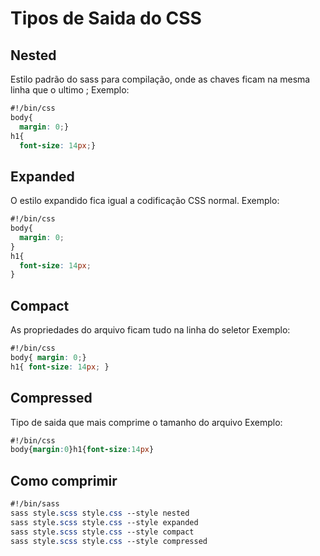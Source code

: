 # Tipos de Saida do CSS

## Nested

Estilo padrão do sass para compilação, onde as chaves ficam na mesma linha que o ultimo ;
Exemplo:

```css
#!/bin/css
body{
  margin: 0;}
h1{
  font-size: 14px;}
```

## Expanded

O estilo expandido fica igual a codificação CSS normal.
Exemplo:

```css
#!/bin/css
body{
  margin: 0;
}
h1{
  font-size: 14px;
}
```

## Compact

As propriedades do arquivo ficam tudo na linha do seletor
Exemplo:

```css
#!/bin/css
body{ margin: 0;}
h1{ font-size: 14px; }
```

## Compressed

Tipo de saida que mais comprime o tamanho do arquivo
Exemplo:

```css
#!/bin/css
body{margin:0}h1{font-size:14px}
```

## Como comprimir

```sass
#!/bin/sass
sass style.scss style.css --style nested
sass style.scss style.css --style expanded
sass style.scss style.css --style compact
sass style.scss style.css --style compressed
```
